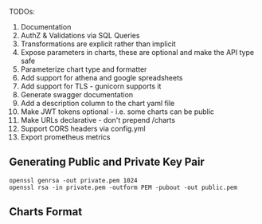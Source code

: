 TODOs:
1. Documentation
1. AuthZ & Validations via SQL Queries
1. Transformations are explicit rather than implicit
1. Expose parameters in charts, these are optional and make the API type safe
1. Parameterize chart type and formatter
1. Add support for athena and google spreadsheets
1. Add support for TLS - gunicorn supports it
1. Generate swagger documentation
1. Add a description column to the chart yaml file
1. Make JWT tokens optional - i.e. some charts can be public
1. Make URLs declarative - don't prepend /charts
1. Support CORS headers via config.yml
1. Export prometheus metrics

Generating Public and Private Key Pair
--------------------------------------

```
openssl genrsa -out private.pem 1024
openssl rsa -in private.pem -outform PEM -pubout -out public.pem
```




Charts Format
-------------

